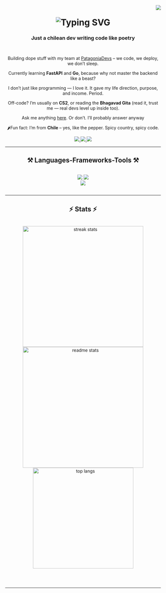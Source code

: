 <img align="right" src="https://visitor-badge.laobi.icu/badge?page_id=Godblessdiego.Godblessdiego" />

<h1 align="center">
  <img src="https://readme-typing-svg.herokuapp.com/?font=Courier+Prime&size=35&color=FFA500&center=true&vCenter=true&width=600&height=70&duration=3000&lines=Hola;It's+Diego+here;Let's+create+stuff" alt="Typing SVG">
</h1>


<h3 align="center">Just a chilean dev writing code like poetry</h3>

<br/>

<div align="center">
 
 Building dope stuff with my team at <a href="https://www.patagoniadevs.com" target="_blank">PatagoniaDevs</a> – we code, we deploy, we don’t sleep.

Currently learning **FastAPI** and **Go**, because why not master the backend like a beast?

I don’t just like programming — I love it. It gave my life direction, purpose, and income. Period.

Off-code? I’m usually on **CS2**, or reading the **Bhagavad Gita** (read it, trust me — real devs level up inside too).

Ask me anything [here](https://github.com/Godblessdiego/Godblessdiego/issues). Or don’t. I’ll probably answer anyway

🌶Fun fact: I’m from **Chile** – yes, like the pepper. Spicy country, spicy code.

 </div>
 
<div align="center"> 
  <a href="mailto:diegofigueroanl@gmail.com">
    <img src="https://img.shields.io/badge/Gmail-333333?style=for-the-badge&logo=gmail&logoColor=red" />
  </a>
  <a href="https://www.linkedin.com/in/diegofiguerobravo/" target="_blank">
    <img src="https://img.shields.io/badge/LinkedIn-0077B5?style=for-the-badge&logo=linkedin&logoColor=white" target="_blank" />
  </a>
  <a href="https://diego-website-seven.vercel.app/" target="_blank">
     <img src="https://img.shields.io/badge/Portfolio-FF5722?style=for-the-badge&logo=todoist&logoColor=white" target="_blank" /> <!-- sqlite, safari, google-chrome are other good icon options -->
  </a>
</div>

 <hr/>
 
<h2 align="center">⚒️ Languages-Frameworks-Tools ⚒️</h2>
<br/>
<div align="center">
    <img src="https://skillicons.dev/icons?i=html,css,neovim,bootstrap,tailwind,react,nextjs,git" />
    <img src="https://skillicons.dev/icons?i=nodejs,python,javascript,typescript,go,firebase,supabase,mongodb,postgres,flask" /><br>
  <img src="https://skillicons.dev/icons?i=obsidian,arch,ai,discord,apple,linux" /><br>
</div>

<br/>
<hr/>

<h2 align="center">⚡ Stats ⚡</h2>
<br>
<div align=center>
  <img width=390 src="https://github-readme-streak-stats-salesp07.vercel.app/?user=Godblessdiego&count_private=true&theme=react&border_radius=10" alt="streak stats"/>
  <img width=390 src="https://github-readme-stats-salesp07.vercel.app/api?username=Godblessdiego&count_private=true&show_icons=true&theme=react&rank_icon=github&border_radius=10" alt="readme stats" />
  <br/>
  <img width=325 align="center" src="https://github-readme-stats-salesp07.vercel.app/api/top-langs/?username=Godblessdiego&hide=HTML&langs_count=8&layout=compact&theme=react&border_radius=10&size_weight=0.5&count_weight=0.5&exclude_repo=github-readme-stats" alt="top langs" />
</div>

<br/><br/>

<hr/>
<br/>
